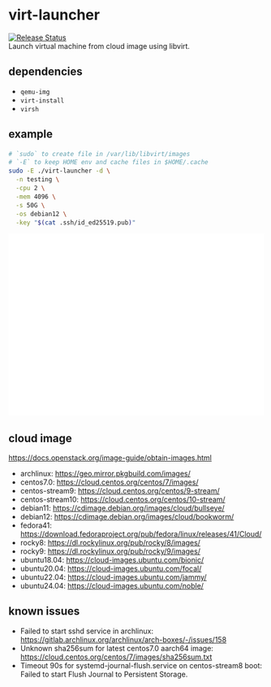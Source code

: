 # virt-launcher
[![Release Status](https://github.com/whoisnian/virt-launcher/actions/workflows/release.yml/badge.svg)](https://github.com/whoisnian/virt-launcher/actions/workflows/release.yml)  
Launch virtual machine from cloud image using libvirt.

## dependencies
* `qemu-img`
* `virt-install`
* `virsh`

## example
```sh
# `sudo` to create file in /var/lib/libvirt/images
# `-E` to keep HOME env and cache files in $HOME/.cache
sudo -E ./virt-launcher -d \
  -n testing \
  -cpu 2 \
  -mem 4096 \
  -s 50G \
  -os debian12 \
  -key "$(cat .ssh/id_ed25519.pub)"
```
![example](./example.svg)

## cloud image
https://docs.openstack.org/image-guide/obtain-images.html
* archlinux: https://geo.mirror.pkgbuild.com/images/
* centos7.0: https://cloud.centos.org/centos/7/images/
* centos-stream9: https://cloud.centos.org/centos/9-stream/
* centos-stream10: https://cloud.centos.org/centos/10-stream/
* debian11: https://cdimage.debian.org/images/cloud/bullseye/
* debian12: https://cdimage.debian.org/images/cloud/bookworm/
* fedora41: https://download.fedoraproject.org/pub/fedora/linux/releases/41/Cloud/
* rocky8: https://dl.rockylinux.org/pub/rocky/8/images/
* rocky9: https://dl.rockylinux.org/pub/rocky/9/images/
* ubuntu18.04: https://cloud-images.ubuntu.com/bionic/
* ubuntu20.04: https://cloud-images.ubuntu.com/focal/
* ubuntu22.04: https://cloud-images.ubuntu.com/jammy/
* ubuntu24.04: https://cloud-images.ubuntu.com/noble/

## known issues
* Failed to start sshd service in archlinux:  
  https://gitlab.archlinux.org/archlinux/arch-boxes/-/issues/158
* Unknown sha256sum for latest centos7.0 aarch64 image:  
  https://cloud.centos.org/centos/7/images/sha256sum.txt
* Timeout 90s for systemd-journal-flush.service on centos-stream8 boot:  
  Failed to start Flush Journal to Persistent Storage.
